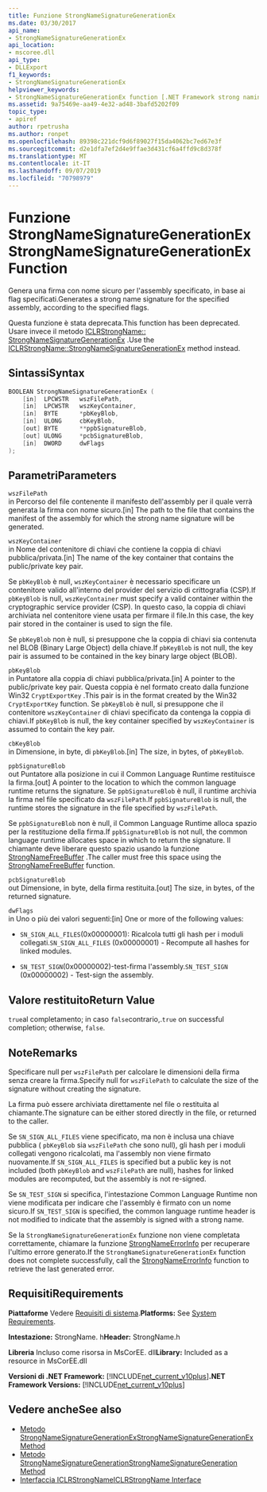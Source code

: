 ```yaml
---
title: Funzione StrongNameSignatureGenerationEx
ms.date: 03/30/2017
api_name:
- StrongNameSignatureGenerationEx
api_location:
- mscoree.dll
api_type:
- DLLExport
f1_keywords:
- StrongNameSignatureGenerationEx
helpviewer_keywords:
- StrongNameSignatureGenerationEx function [.NET Framework strong naming]
ms.assetid: 9a75469e-aa49-4e32-ad48-3bafd5202f09
topic_type:
- apiref
author: rpetrusha
ms.author: ronpet
ms.openlocfilehash: 89398c221dcf9d6f89027f15da4062bc7ed67e3f
ms.sourcegitcommit: d2e1dfa7ef2d4e9ffae3d431cf6a4ffd9c8d378f
ms.translationtype: MT
ms.contentlocale: it-IT
ms.lasthandoff: 09/07/2019
ms.locfileid: "70798979"
---
```

# <a name="strongnamesignaturegenerationex-function"></a><span data-ttu-id="0c0f6-102">Funzione StrongNameSignatureGenerationEx</span><span class="sxs-lookup"><span data-stu-id="0c0f6-102">StrongNameSignatureGenerationEx Function</span></span>
<span data-ttu-id="0c0f6-103">Genera una firma con nome sicuro per l'assembly specificato, in base ai flag specificati.</span><span class="sxs-lookup"><span data-stu-id="0c0f6-103">Generates a strong name signature for the specified assembly, according to the specified flags.</span></span>  
  
 <span data-ttu-id="0c0f6-104">Questa funzione è stata deprecata.</span><span class="sxs-lookup"><span data-stu-id="0c0f6-104">This function has been deprecated.</span></span> <span data-ttu-id="0c0f6-105">Usare invece il metodo [ICLRStrongName:: StrongNameSignatureGenerationEx](../hosting/iclrstrongname-strongnamesignaturegenerationex-method.md) .</span><span class="sxs-lookup"><span data-stu-id="0c0f6-105">Use the [ICLRStrongName::StrongNameSignatureGenerationEx](../hosting/iclrstrongname-strongnamesignaturegenerationex-method.md) method instead.</span></span>  
  
## <a name="syntax"></a><span data-ttu-id="0c0f6-106">Sintassi</span><span class="sxs-lookup"><span data-stu-id="0c0f6-106">Syntax</span></span>  
  
```cpp  
BOOLEAN StrongNameSignatureGenerationEx (  
    [in]  LPCWSTR   wszFilePath,  
    [in]  LPCWSTR   wszKeyContainer,  
    [in]  BYTE      *pbKeyBlob,  
    [in]  ULONG     cbKeyBlob,  
    [out] BYTE      **ppbSignatureBlob,  
    [out] ULONG     *pcbSignatureBlob,  
    [in]  DWORD     dwFlags  
);  
```  
  
## <a name="parameters"></a><span data-ttu-id="0c0f6-107">Parametri</span><span class="sxs-lookup"><span data-stu-id="0c0f6-107">Parameters</span></span>  
 `wszFilePath`  
 <span data-ttu-id="0c0f6-108">in Percorso del file contenente il manifesto dell'assembly per il quale verrà generata la firma con nome sicuro.</span><span class="sxs-lookup"><span data-stu-id="0c0f6-108">[in] The path to the file that contains the manifest of the assembly for which the strong name signature will be generated.</span></span>  
  
 `wszKeyContainer`  
 <span data-ttu-id="0c0f6-109">in Nome del contenitore di chiavi che contiene la coppia di chiavi pubblica/privata.</span><span class="sxs-lookup"><span data-stu-id="0c0f6-109">[in] The name of the key container that contains the public/private key pair.</span></span>  
  
 <span data-ttu-id="0c0f6-110">Se `pbKeyBlob` è null, `wszKeyContainer` è necessario specificare un contenitore valido all'interno del provider del servizio di crittografia (CSP).</span><span class="sxs-lookup"><span data-stu-id="0c0f6-110">If `pbKeyBlob` is null, `wszKeyContainer` must specify a valid container within the cryptographic service provider (CSP).</span></span> <span data-ttu-id="0c0f6-111">In questo caso, la coppia di chiavi archiviata nel contenitore viene usata per firmare il file.</span><span class="sxs-lookup"><span data-stu-id="0c0f6-111">In this case, the key pair stored in the container is used to sign the file.</span></span>  
  
 <span data-ttu-id="0c0f6-112">Se `pbKeyBlob` non è null, si presuppone che la coppia di chiavi sia contenuta nel BLOB (Binary Large Object) della chiave.</span><span class="sxs-lookup"><span data-stu-id="0c0f6-112">If `pbKeyBlob` is not null, the key pair is assumed to be contained in the key binary large object (BLOB).</span></span>  
  
 `pbKeyBlob`  
 <span data-ttu-id="0c0f6-113">in Puntatore alla coppia di chiavi pubblica/privata.</span><span class="sxs-lookup"><span data-stu-id="0c0f6-113">[in] A pointer to the public/private key pair.</span></span> <span data-ttu-id="0c0f6-114">Questa coppia è nel formato creato dalla funzione Win32 `CryptExportKey` .</span><span class="sxs-lookup"><span data-stu-id="0c0f6-114">This pair is in the format created by the Win32 `CryptExportKey` function.</span></span> <span data-ttu-id="0c0f6-115">Se `pbKeyBlob` è null, si presuppone che il contenitore `wszKeyContainer` di chiavi specificato da contenga la coppia di chiavi.</span><span class="sxs-lookup"><span data-stu-id="0c0f6-115">If `pbKeyBlob` is null, the key container specified by `wszKeyContainer` is assumed to contain the key pair.</span></span>  
  
 `cbKeyBlob`  
 <span data-ttu-id="0c0f6-116">in Dimensione, in byte, di `pbKeyBlob`.</span><span class="sxs-lookup"><span data-stu-id="0c0f6-116">[in] The size, in bytes, of `pbKeyBlob`.</span></span>  
  
 `ppbSignatureBlob`  
 <span data-ttu-id="0c0f6-117">out Puntatore alla posizione in cui il Common Language Runtime restituisce la firma.</span><span class="sxs-lookup"><span data-stu-id="0c0f6-117">[out] A pointer to the location to which the common language runtime returns the signature.</span></span> <span data-ttu-id="0c0f6-118">Se `ppbSignatureBlob` è null, il runtime archivia la firma nel file specificato da `wszFilePath`.</span><span class="sxs-lookup"><span data-stu-id="0c0f6-118">If `ppbSignatureBlob` is null, the runtime stores the signature in the file specified by `wszFilePath`.</span></span>  
  
 <span data-ttu-id="0c0f6-119">Se `ppbSignatureBlob` non è null, il Common Language Runtime alloca spazio per la restituzione della firma.</span><span class="sxs-lookup"><span data-stu-id="0c0f6-119">If `ppbSignatureBlob` is not null, the common language runtime allocates space in which to return the signature.</span></span> <span data-ttu-id="0c0f6-120">Il chiamante deve liberare questo spazio usando la funzione [StrongNameFreeBuffer](strongnamefreebuffer-function.md) .</span><span class="sxs-lookup"><span data-stu-id="0c0f6-120">The caller must free this space using the [StrongNameFreeBuffer](strongnamefreebuffer-function.md) function.</span></span>  
  
 `pcbSignatureBlob`  
 <span data-ttu-id="0c0f6-121">out Dimensione, in byte, della firma restituita.</span><span class="sxs-lookup"><span data-stu-id="0c0f6-121">[out] The size, in bytes, of the returned signature.</span></span>  
  
 `dwFlags`  
 <span data-ttu-id="0c0f6-122">in Uno o più dei valori seguenti:</span><span class="sxs-lookup"><span data-stu-id="0c0f6-122">[in] One or more of the following values:</span></span>  
  
- <span data-ttu-id="0c0f6-123">`SN_SIGN_ALL_FILES`(0x00000001): Ricalcola tutti gli hash per i moduli collegati.</span><span class="sxs-lookup"><span data-stu-id="0c0f6-123">`SN_SIGN_ALL_FILES` (0x00000001) - Recompute all hashes for linked modules.</span></span>  
  
- <span data-ttu-id="0c0f6-124">`SN_TEST_SIGN`(0x00000002)-test-firma l'assembly.</span><span class="sxs-lookup"><span data-stu-id="0c0f6-124">`SN_TEST_SIGN` (0x00000002) - Test-sign the assembly.</span></span>  
  
## <a name="return-value"></a><span data-ttu-id="0c0f6-125">Valore restituito</span><span class="sxs-lookup"><span data-stu-id="0c0f6-125">Return Value</span></span>  
 <span data-ttu-id="0c0f6-126">`true`al completamento; in caso `false`contrario,.</span><span class="sxs-lookup"><span data-stu-id="0c0f6-126">`true` on successful completion; otherwise, `false`.</span></span>  
  
## <a name="remarks"></a><span data-ttu-id="0c0f6-127">Note</span><span class="sxs-lookup"><span data-stu-id="0c0f6-127">Remarks</span></span>  
 <span data-ttu-id="0c0f6-128">Specificare null per `wszFilePath` per calcolare le dimensioni della firma senza creare la firma.</span><span class="sxs-lookup"><span data-stu-id="0c0f6-128">Specify null for `wszFilePath` to calculate the size of the signature without creating the signature.</span></span>  
  
 <span data-ttu-id="0c0f6-129">La firma può essere archiviata direttamente nel file o restituita al chiamante.</span><span class="sxs-lookup"><span data-stu-id="0c0f6-129">The signature can be either stored directly in the file, or returned to the caller.</span></span>  
  
 <span data-ttu-id="0c0f6-130">Se `SN_SIGN_ALL_FILES` viene specificato, ma non è inclusa una chiave pubblica ( `pbKeyBlob` sia `wszFilePath` che sono null), gli hash per i moduli collegati vengono ricalcolati, ma l'assembly non viene firmato nuovamente.</span><span class="sxs-lookup"><span data-stu-id="0c0f6-130">If `SN_SIGN_ALL_FILES` is specified but a public key is not included (both `pbKeyBlob` and `wszFilePath` are null), hashes for linked modules are recomputed, but the assembly is not re-signed.</span></span>  
  
 <span data-ttu-id="0c0f6-131">Se `SN_TEST_SIGN` si specifica, l'intestazione Common Language Runtime non viene modificata per indicare che l'assembly è firmato con un nome sicuro.</span><span class="sxs-lookup"><span data-stu-id="0c0f6-131">If `SN_TEST_SIGN` is specified, the common language runtime header is not modified to indicate that the assembly is signed with a strong name.</span></span>  
  
 <span data-ttu-id="0c0f6-132">Se la `StrongNameSignatureGenerationEx` funzione non viene completata correttamente, chiamare la funzione [StrongNameErrorInfo](strongnameerrorinfo-function.md) per recuperare l'ultimo errore generato.</span><span class="sxs-lookup"><span data-stu-id="0c0f6-132">If the `StrongNameSignatureGenerationEx` function does not complete successfully, call the [StrongNameErrorInfo](strongnameerrorinfo-function.md) function to retrieve the last generated error.</span></span>  
  
## <a name="requirements"></a><span data-ttu-id="0c0f6-133">Requisiti</span><span class="sxs-lookup"><span data-stu-id="0c0f6-133">Requirements</span></span>  
 <span data-ttu-id="0c0f6-134">**Piattaforme** Vedere [Requisiti di sistema](../../get-started/system-requirements.md).</span><span class="sxs-lookup"><span data-stu-id="0c0f6-134">**Platforms:** See [System Requirements](../../get-started/system-requirements.md).</span></span>  
  
 <span data-ttu-id="0c0f6-135">**Intestazione:** StrongName. h</span><span class="sxs-lookup"><span data-stu-id="0c0f6-135">**Header:** StrongName.h</span></span>  
  
 <span data-ttu-id="0c0f6-136">**Libreria** Incluso come risorsa in MsCorEE. dll</span><span class="sxs-lookup"><span data-stu-id="0c0f6-136">**Library:** Included as a resource in MsCorEE.dll</span></span>  
  
 <span data-ttu-id="0c0f6-137">**Versioni di .NET Framework:** [!INCLUDE[net_current_v10plus](../../../../includes/net-current-v10plus-md.md)]</span><span class="sxs-lookup"><span data-stu-id="0c0f6-137">**.NET Framework Versions:** [!INCLUDE[net_current_v10plus](../../../../includes/net-current-v10plus-md.md)]</span></span>  
  
## <a name="see-also"></a><span data-ttu-id="0c0f6-138">Vedere anche</span><span class="sxs-lookup"><span data-stu-id="0c0f6-138">See also</span></span>

- [<span data-ttu-id="0c0f6-139">Metodo StrongNameSignatureGenerationEx</span><span class="sxs-lookup"><span data-stu-id="0c0f6-139">StrongNameSignatureGenerationEx Method</span></span>](../hosting/iclrstrongname-strongnamesignaturegenerationex-method.md)
- [<span data-ttu-id="0c0f6-140">Metodo StrongNameSignatureGeneration</span><span class="sxs-lookup"><span data-stu-id="0c0f6-140">StrongNameSignatureGeneration Method</span></span>](../hosting/iclrstrongname-strongnamesignaturegeneration-method.md)
- [<span data-ttu-id="0c0f6-141">Interfaccia ICLRStrongName</span><span class="sxs-lookup"><span data-stu-id="0c0f6-141">ICLRStrongName Interface</span></span>](../hosting/iclrstrongname-interface.md)
